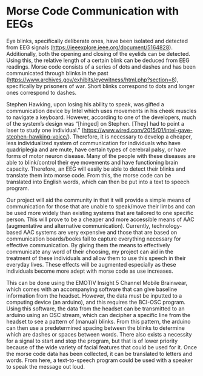 # Morse Code Communication with EEGs
Eye blinks, specifically deliberate ones, have been isolated and detected from EEG signals (https://ieeexplore.ieee.org/document/5164828). Additionally, both the opening and closing of the eyelids can be detected. Using this, the relative length of a certain blink can be deduced from EEG readings. Morse code consists of a series of dots and dashes and has been communicated through blinks in the past (https://www.archives.gov/exhibits/eyewitness/html.php?section=8), specifically by prisoners of war. Short blinks correspond to dots and longer ones correspond to dashes. 

Stephen Hawking, upon losing his ability to speak, was gifted a communication device by Intel which uses movements in his cheek muscles to navigate a keyboard. However, according to one of the developers, much of the system’s design was “[hinged] on Stephen. [They] had to point a laser to study one individual.” (https://www.wired.com/2015/01/intel-gave-stephen-hawking-voice/).  Therefore, it is necessary to develop a cheaper, less individualized system of communication for individuals who have quadriplegia and are mute, have certain types of cerebral palsy, or have forms of motor neuron disease. Many of the people with these diseases are able to blink/control their eye movements and have functioning brain capacity. Therefore, an EEG will easily be able to detect their blinks and translate them into morse code. From this, the morse code can be translated into English words, which can then be put into a text to speech program.

Our project will aid the community in that it will provide a simple means of communication for those that are unable to speak/move their limbs and can be used more widely than existing systems that are tailored to one specific person. This will prove to be a cheaper and more accessible means of AAC (augmentative and alternative communication). Currently, technology-based AAC systems are very expensive and those that are based on communication boards/books fail to capture everything necessary for effective communication. By giving them the means to effectively communicate any word of their choosing, my project can aid in the treatment of these individuals and allow them to use this speech in their everyday lives. These effects will be augmented especially as these individuals become more adept with morse code as use increases.

This can be done using the EMOTIV Insight 5 Channel Mobile Brainwear, which comes with an accompanying software that can give baseline information from the headset. However, the data must be inputted to a computing device (an arduino), and this requires the BCI-OSC program. Using this software, the data from the headset can be transmitted to an arduino using an OSC stream, which can decipher a specific line from the headset to see a pattern of (manual) blinks. From this pattern, the arduino can then use a predetermined spacing between the blinks to determine which are dashes or spaces between words. There also exists a necessity for a signal to start and stop the program, but that is of lower priority because of the wide variety of facial features that could be used for it. Once the morse code data has been collected, it can be translated to letters and words. From here, a text-to-speech program could be used with a speaker to speak the message out loud. 

